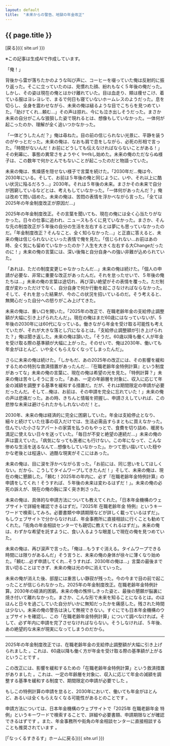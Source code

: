 ```yaml
--- 
layout: default
title:  "未来からの警告、地獄の年金改正"
---
```


## {{ page.title }}

 [戻る]({{ site.url }}) 

※この記事は生成AIで作成しています。

「俺！」

背後から雷が落ちたかのような叫び声に、コーヒーを啜っていた俺は反射的に振り返った。そこに立っていたのは、見慣れた顔、紛れもなく５年後の俺だった。しかし、その姿は現在の俺とはかけ離れていた。目は血走り、頬は痩せこけ、着ている服はヨレヨレで、まるで何日も寝ていないホームレスのようだった。息を切らし、全身を震わせながら、未来の俺は縋るような目でこちらを見つめていた。「助けてくれ…頼む…」その声は掠れ、今にも泣き出しそうだった。まさか未来の自分がこんな狼狽した姿で現れるとは、想像もしていなかった。一体何が起こったのか、理解が全く追いつかなかった。

「一体どうしたんだ？」俺は尋ねた。目の前の信じられない光景に、平静を装うのがやっとだった。未来の俺は、なおも肩で息をしながら、必死の形相で言った。「時間がないんだ！お前にどうしても伝えなければならないことがある！」その剣幕に、事態の異常さをようやく উপলব্ধিし始めた。未来の俺のただならぬ様子は、この数年で何かとんでもないことが起こったのだと物語っていた。

未来の俺は、焦燥感を隠せない様子で言葉を続けた。「2030年だ…俺は今、2030年にいる。そして、お前は５年後の俺と同じように、いや、それ以上に酷い状況に陥るだろう…」2030年。それは５年後の未来。まさかその未来で自分が困窮しているなどとは、考えもしていなかった。「一体何があったんだ？」俺は改めて問い詰めた。未来の俺は、苦悶の表情を浮かべながら言った。「全ては2025年の年金制度改正が原因だ…」

2025年の年金制度改正。その言葉を聞いても、現在の俺には全く心当たりがなかった。日々の仕事に追われ、ニュースもろくに見ていなかった。まさか、そんな先の制度改正が５年後の自分の生活を左右するとは夢にも思っていなかったのだ。「年金制度改正？そんなこと、全く知らなかった…」と正直に答えると、未来の俺は信じられないといった表情で俺を見た。「信じられない…お前はあの時、全く気にも留めていなかったのか？人生を大きく左右する大Changeだったのに！」未来の俺の言葉には、深い後悔と自分自身への強い非難が込められていた。

「あれは、ただの制度変更じゃなかったんだ…」未来の俺は続けた。「個人の申請が必要な、非常に重要な改正があったんだ。それを怠ったせいで、５年後の俺たちは…」未来の俺の言葉は途切れ、再び深い絶望がその表情を覆った。ただ制度が変わっただけでなく、自分自身で何か行動を起こさなければならなかった。そして、それを怠った結果が、今のこの状況を招いているのだ。そう考えると、無関心だった自分への怒りがこみ上げてきた。

未来の俺は、重い口を開いた。「2025年の改正で、在職老齢年金の支給停止調整額が大幅に引き上げられたんだ」。現在の俺はまだ60歳にはなっていないが、5年後の2030年には60代になっている。働きながら年金を受け取る可能性も考えていたが、それが大きな落とし穴になるとは。「支給停止調整額が引き上げられた？」俺は聞き返した。未来の俺は頷いた。「そうだ。60歳以降も働く人が年金を受け取る際の基準額が大幅に上がった。そのせいで、俺は2030年、働いても年金がほとんど、いや全くもらえなくなってしまったんだ」。   

さらに未来の俺は続けた。「しかもだ、あの2025年の改正には、その影響を緩和するための特別な救済措置があったんだ…『在職老齢年金特例計算』という制度があってな」未来の俺の言葉に、現在の俺は希望の光を見た。「特例計算？」未来の俺は苦々しそうに言った。「ああ、一定の年齢層を対象に、収入に応じて年金の減額を調整する基準を緩和する措置だ。だが、それは期間限定の申請が必要だったんだ。そして…俺は、お前は、その申請を完全に忘れていた！」未来の俺の声は悲痛だった。あの時、きちんと情報を把握し、申請さえしていれば、この悲惨な未来は避けられたかもしれないのだ！と。

2030年、未来の俺は経済的に完全に困窮していた。年金は支給停止となり、細々と続けていた仕事の収入だけでは、生活必需品すらまともに買えなかった。住んでいた小さなアパートの家賃を払うのもやっとで、食費を切り詰め、暖房も満足に使えない日々を送っていた。「毎日が不安と絶望の連続だ…」未来の俺の声は震えていた。「病気になっても医者にも行けない。この年になって、こんな惨めな生活を送るなんて…想像もしていなかった」。かつて思い描いていた穏やかな老後とは程遠い、過酷な現実がそこにはあった。   

未来の俺は、目に涙を浮かべながら言った。「お前には、同じ思いをしてほしくない。だから、こうしてタイムワープしてきたんだ！」そして、未来の俺は、現在の俺に懇願した。「頼む！2025年の年内に、必ず『在職老齢年金特例計算』の申請をしてくれ！そうすれば、５年後の未来は変わるはずだ！」。未来の俺の必死の訴えが、現在の俺の胸に深く突き刺さった。   

未来の俺は、具体的な申請方法についても教えてくれた。「日本年金機構のウェブサイトで詳細を確認できるはずだ。『2025年 在職老齢年金 特例』というキーワードで検索してみろ。必要書類や申請期限などが詳しく載っているはずだ」。もしウェブサイトで分からなければ、年金事務所に直接相談に行くことも勧めてくれた。「街角の年金相談センターでも親切に教えてくれるはずだ」。未来の俺は、わずかな希望を託すように、食い入るような眼差しで現在の俺を見つめていた。   

未来の俺は、再び涙声で言った。「俺は…もうすぐ消える。タイムワープできる時間には限りがあるんだ」そう言うと、未来の俺の身体が徐々に薄くなり始めた。「頼む…必ず申請してくれ…そうすれば、2030年の俺は…」言葉の最後まで言い切ることはできず、未来の俺は光の中に消えていった。

未来の俺が消えた後、部屋には重苦しい静寂が残った。今の今まで目の前で起こったことが信じられなかった。2025年の年金制度改正。在職老齢年金特例計算。2030年の経済的困窮。未来の俺の憔悴しきった姿と、最後の懇願が脳裏に焼き付いて離れなかった。まさか、こんな形で未来を知ることになるとは。のほほんと日々を過ごしていた自分がいかに無知だったかを痛感した。残された時間は少ない。未来の俺の警告は決して無視できない。すぐにでも日本年金機構のウェブサイトを確認し、この「在職老齢年金特例計算」について調べなければ。そして、必ず年内に申請を完了させなければならない。そうしなければ、５年後、あの絶望的な未来が現実になってしまうのだから。

---

2025年の年金制度改正では、在職老齢年金の支給停止調整額が大幅に引き上げられました 。これは、60歳以降も働く方が年金を受け取る際の基準額が上がるということです 。   

この改正には、影響を緩和するための「在職老齢年金特例計算」という救済措置がありました 。これは、一定の年齢層を対象に、収入に応じて年金の減額を調整する基準を緩和する制度で、期間限定の申請が必要でした 。   

もしこの特例計算の申請を怠ると、2030年において、働いても年金がほとんど、あるいは全くもらえなくなる可能性があるとのことです 。   

申請方法については、日本年金機構のウェブサイトで「2025年 在職老齢年金 特例」というキーワードで検索することで、詳細や必要書類、申請期限などが確認できるはずです 。また、年金事務所や街角の年金相談センターに直接相談することも推奨されています 。

 [「なっくるすきるす」ホームに戻る]({{ site.url }})
